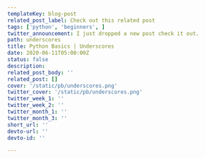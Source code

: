 ```yaml
---
templateKey: blog-post
related_post_label: Check out this related post
tags: ['python', 'beginners', ]
twitter_announcement: I just dropped a new post check it out.
path: underscores
title: Python Basics | Underscores
date: 2020-06-11T05:00:00Z
status: false
description:
related_post_body: ''
related_post: []
cover: '/static/pb/underscores.png'
twitter_cover: '/static/pb/underscores.png'
twitter_week_1: ''
twitter_week_2: ''
twitter_month_1: ''
twitter_month_3: ''
short_url: ''
devto-url: ''
devto-id: ''

---
```


<!--
<p style='text-align: center'>
<a href='https://waylonwalker.com/blog/underscores'>
  <img
    style='width:500px; max-width:80%; margin: auto;'
    src="https://waylonwalker.com/underscores.png"
    alt="Read more from the Python Basics | Underscores article"
  />
  </a>
</p>

-->
